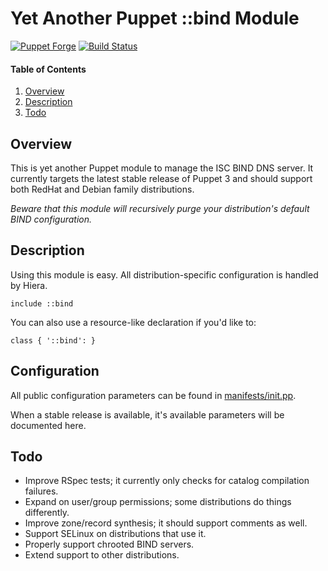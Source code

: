 # Yet Another Puppet ::bind Module

[![Puppet Forge](http://img.shields.io/puppetforge/v/jmkeyes/bind.svg)](https://forge.puppetlabs.com/jmkeyes/bind)
[![Build Status](https://travis-ci.org/jmkeyes/puppet-bind.svg?branch=master)](https://travis-ci.org/jmkeyes/puppet-bind)

#### Table of Contents

 1. [Overview](#overview)
 2. [Description](#description)
 3. [Todo](#todo)

## Overview

This is yet another Puppet module to manage the ISC BIND DNS server. It currently targets the
latest stable release of Puppet 3 and should support both RedHat and Debian family distributions.

*Beware that this module will recursively purge your distribution's default BIND configuration.*

## Description

Using this module is easy. All distribution-specific configuration is handled by Hiera.

    include ::bind

You can also use a resource-like declaration if you'd like to:

    class { '::bind': }

## Configuration

All public configuration parameters can be found in [manifests/init.pp](manifests/init.pp).

When a stable release is available, it's available parameters will be documented here.

## Todo

 * Improve RSpec tests; it currently only checks for catalog compilation failures.
 * Expand on user/group permissions; some distributions do things differently.
 * Improve zone/record synthesis; it should support comments as well.
 * Support SELinux on distributions that use it.
 * Properly support chrooted BIND servers.
 * Extend support to other distributions.

